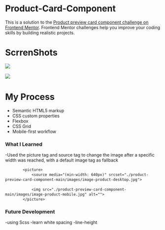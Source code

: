 # Product-Card-Component

This is a solution to the [Product preview card component challenge on Frontend Mentor](https://www.frontendmentor.io/challenges/product-preview-card-component-GO7UmttRfa). Frontend Mentor challenges help you improve your coding skills by building realistic projects. 

# ScrrenShots
![](../../../Downloads/Screenshot%202022-09-30%20at%2015-30-28%20Frontend%20Mentor%20Product%20preview%20card%20component.png)

![](../../../Downloads/Screenshot%202022-09-30%20at%2014-51-32%20Frontend%20Mentor%20Product%20preview%20card%20component.png)

# My Process
- Semantic HTML5 markup
- CSS custom properties
- Flexbox
- CSS Grid
- Mobile-first workflow

### What I Learned
-Used the picture tag and source tag to change the image after a specific width was reached, with a default image tag as fallback

            <picture>
                <source media="(min-width: 640px)" srcset="./product-preview-card-component-main/images/image-product-desktop.jpg">
                
                <img src="./product-preview-card-component-main/images/image-product-mobile.jpg" alt="">
            </picture>

### Future Development
-using Scss
-learn white spacing
-line-height
